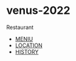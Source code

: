 # venus-2022
Restaurant


- [MENIU](./Meniu.md)
- [LOCATION](./Location.md)
- [HISTORY](./Istoric.md)
